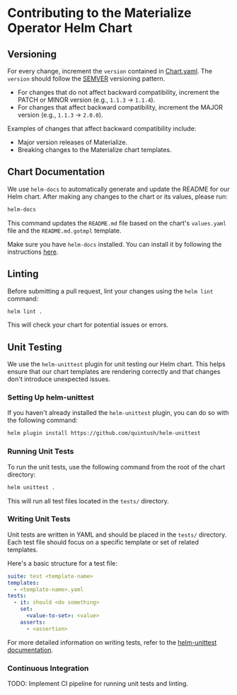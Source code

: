 # Contributing to the Materialize Operator Helm Chart

## Versioning

For every change, increment the `version` contained in [Chart.yaml](https://github.com/cockroachdb/helm-charts/blob/master/cockroachdb/Chart.yaml). The `version` should follow the [SEMVER](https://semver.org/) versioning pattern.

- For changes that do not affect backward compatibility, increment the PATCH or MINOR version (e.g., `1.1.3` -> `1.1.4`).
- For changes that affect backward compatibility, increment the MAJOR version (e.g., `1.1.3` -> `2.0.0`).

Examples of changes that affect backward compatibility include:
- Major version releases of Materialize.
- Breaking changes to the Materialize chart templates.

## Chart Documentation

We use `helm-docs` to automatically generate and update the README for our Helm chart. After making any changes to the chart or its values, please run:

```bash
helm-docs
```

This command updates the `README.md` file based on the chart's `values.yaml` file and the `README.md.gotmpl` template.

Make sure you have `helm-docs` installed. You can install it by following the instructions [here](https://github.com/norwoodj/helm-docs).

## Linting

Before submitting a pull request, lint your changes using the `helm lint` command:

```bash
helm lint .
```

This will check your chart for potential issues or errors.

## Unit Testing

We use the `helm-unittest` plugin for unit testing our Helm chart. This helps ensure that our chart templates are rendering correctly and that changes don't introduce unexpected issues.

### Setting Up helm-unittest

If you haven't already installed the `helm-unittest` plugin, you can do so with the following command:

```bash
helm plugin install https://github.com/quintush/helm-unittest
```

### Running Unit Tests

To run the unit tests, use the following command from the root of the chart directory:

```bash
helm unittest .
```

This will run all test files located in the `tests/` directory.

### Writing Unit Tests

Unit tests are written in YAML and should be placed in the `tests/` directory. Each test file should focus on a specific template or set of related templates.

Here's a basic structure for a test file:

```yaml
suite: test <template-name>
templates:
  - <template-name>.yaml
tests:
  - it: should <do something>
    set:
      <value-to-set>: <value>
    asserts:
      - <assertion>
```

For more detailed information on writing tests, refer to the [helm-unittest documentation](https://github.com/quintush/helm-unittest).

### Continuous Integration

TODO: Implement CI pipeline for running unit tests and linting.
